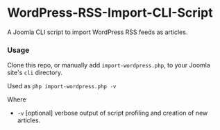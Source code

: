 WordPress-RSS-Import-CLI-Script
===============================

A Joomla CLI script to import WordPress RSS feeds as articles.

### Usage

Clone this repo, or manually add `import-wordpress.php`, to your Joomla site's `cli` directory.

Used as `php import-wordpress.php -v`

Where
 
 * `-v` [optional] verbose output of script profiling and creation of new articles.

